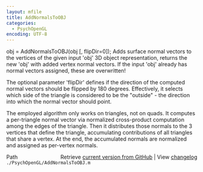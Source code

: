 ```yaml
---
layout: mfile
title: AddNormalsToOBJ
categories:
  - PsychOpenGL
encoding: UTF-8
---
```


obj = AddNormalsToOBJ(obj [, flipDir=0]);
Adds surface normal vectors to the vertices of the given input 'obj' 3D
object representation, returns the new 'obj' with added vertex normal
vectors. If the input 'obj' already has normal vectors assigned, these
are overwritten!

The optional parameter 'flipDir' defines if the direction of the computed
normal vectors should be flipped by 180 degrees. Effectively, it selects
which side of the triangle is considered to be the "outside" - the direction
into which the normal vector should point.

The employed algorithm only works on triangles, not on quads. It computes
a per-triangle normal vector via normalized cross-product computation among
the edges of the triangle. Then it distributes those normals to the 3
vertices that define the triangle, accumulating contributions of all
triangles that share a vertex. At the end, the accumulated normals are
normalized and assigned as per-vertex normals.


<div class="code_header" style="text-align:right;">
  <span style="float:left;">Path&nbsp;&nbsp;</span> <span class="counter">Retrieve <a href=
  "https://raw.github.com/Psychtoolbox-3/Psychtoolbox-3/beta/./PsychOpenGL/AddNormalsToOBJ.m">current version from GitHub</a> | View <a href=
  "https://github.com/Psychtoolbox-3/Psychtoolbox-3/commits/beta/./PsychOpenGL/AddNormalsToOBJ.m">changelog</a></span>
</div>
<div class="code">
  <code>./PsychOpenGL/AddNormalsToOBJ.m</code>
</div>
